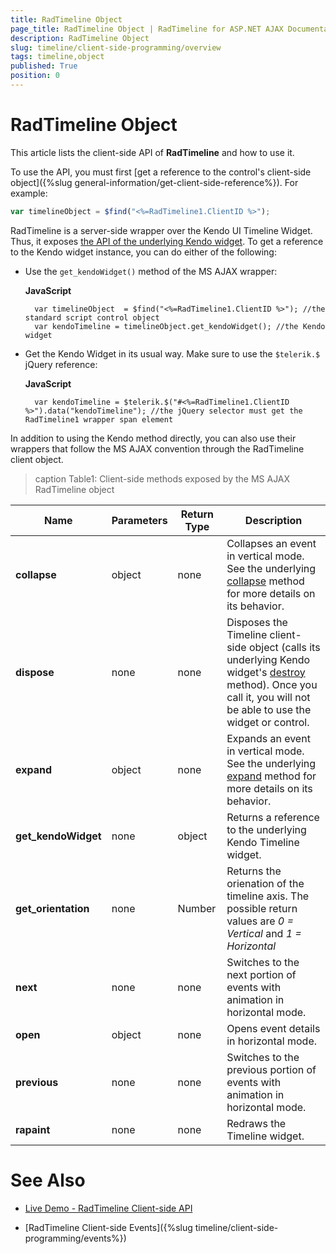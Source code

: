```yaml
---
title: RadTimeline Object
page_title: RadTimeline Object | RadTimeline for ASP.NET AJAX Documentation
description: RadTimeline Object
slug: timeline/client-side-programming/overview
tags: timeline,object
published: True
position: 0
---
```


# RadTimeline Object

This article lists the client-side API of **RadTimeline** and how to use it.

To use the API, you must first [get a reference to the control's client-side object]({%slug general-information/get-client-side-reference%}). For example:

````JavaScript
var timelineObject = $find("<%=RadTimeline1.ClientID %>");
````

RadTimeline is a server-side wrapper over the Kendo UI Timeline Widget. Thus, it exposes [the API of the underlying Kendo widget](https://docs.telerik.com/kendo-ui/api/javascript/ui/timeline#methods). To get a reference to the Kendo widget instance, you can do either of the following:

* Use the `get_kendoWidget()` method of the MS AJAX wrapper:

    **JavaScript**
    
        var timelineObject  = $find("<%=RadTimeline1.ClientID %>"); //the standard script control object
        var kendoTimeline = timelineObject.get_kendoWidget(); //the Kendo widget

* Get the Kendo Widget in its usual way. Make sure to use the `$telerik.$` jQuery reference:

    **JavaScript**
    
        var kendoTimeline = $telerik.$("#<%=RadTimeline1.ClientID %>").data("kendoTimeline"); //the jQuery selector must get the RadTimeline1 wrapper span element

In addition to using the Kendo method directly, you can also use their wrappers that follow the MS AJAX convention through the RadTimeline client object.

>caption Table1: Client-side methods exposed by the MS AJAX RadTimeline object

| Name | Parameters | Return Type | Description |
| ------ | ------ | ------ | ------ |
| **collapse** |object|none|Collapses an event in vertical mode. See the underlying [collapse](https://docs.telerik.com/kendo-ui/api/javascript/ui/timeline/methods/collapse) method for more details on its behavior.|
| **dispose** |none|none|Disposes the Timeline client-side object (calls its underlying Kendo widget's [destroy](https://docs.telerik.com/kendo-ui/api/javascript/ui/timeline/methods/destroy) method). Once you call it, you will not be able to use the widget or control.|
| **expand** |object|none|Expands an event in vertical mode. See the underlying [expand](https://docs.telerik.com/kendo-ui/api/javascript/ui/timeline/methods/expand) method for more details on its behavior.|
| **get_kendoWidget** |none|object|Returns a reference to the underlying Kendo Timeline widget.|
| **get_orientation** |none|Number|Returns the orienation of the timeline axis. The possible return values are *0 = Vertical* and *1 = Horizontal*|
| **next** |none|none|Switches to the next portion of events with animation in horizontal mode.|
| **open** |object|none|Opens event details in horizontal mode.|
| **previous** |none|none|Switches to the previous portion of events with animation in horizontal mode.|
| **rapaint** |none|none|Redraws the Timeline widget.|


# See Also

 * [Live Demo - RadTimeline Client-side API](https://demos.telerik.com/aspnet-ajax/timeline/clientsideapi/defaultcs.aspx)

 * [RadTimeline Client-side Events]({%slug timeline/client-side-programming/events%})

 
